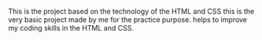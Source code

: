 This is the project based on the technology of the HTML and CSS 
this is the very basic project made by me for the practice purpose.
helps to improve my coding skills in the HTML and CSS.

